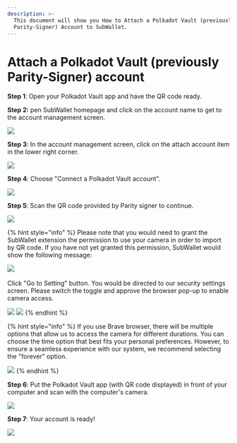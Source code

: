 ```yaml
---
description: >-
  This document will show you How to Attach a Polkadot Vault (previously
  Parity-Signer) Account to SubWallet.
---
```


# Attach a Polkadot Vault (previously Parity-Signer) account

**Step 1**: Open your Polkadot Vault app and have the QR code ready.

**Step 2:** pen SubWallet homepage and click on the account name to get to the account management screen.&#x20;

![](<../../.gitbook/assets/image (86).png>)



**Step 3**: In the account management screen, click on the attach account item in the lower right corner.

![](<../../.gitbook/assets/image (30) (3) (1).png>)



**Step 4**: Choose "Connect a Polkadot Vault account".

![](https://files.gitbook.com/v0/b/gitbook-x-prod.appspot.com/o/spaces%2F2zseowhOCGE5xsJFb2z5%2Fuploads%2FvACvQyKwuziqgvLDOkZu%2FScreenshot\_7.png?alt=media\&token=1f3698a2-31ef-4fb8-8017-c2663bcb9101)



**Step 5**: Scan the QR code provided by Parity signer to continue.&#x20;

![](https://files.gitbook.com/v0/b/gitbook-x-prod.appspot.com/o/spaces%2F2zseowhOCGE5xsJFb2z5%2Fuploads%2FVzNMxnNCUV1nWXmotBIk%2FScreenshot\_24.png?alt=media\&token=9d022279-94fe-4ae1-91de-c8d1a0b46cfc)

{% hint style="info" %}
Please note that you would need to grant the SubWallet extension the permission to use your camera in order to import by QR code. If you have not yet granted this permission, SubWallet would show the following message:

![](<../../.gitbook/assets/image (29) (2).png>)\
\
Click "Go to Setting" button. You would be directed to our security settings screen. Please switch the toggle and approve the browser pop-up to enable camera access.

![](https://files.gitbook.com/v0/b/gitbook-x-prod.appspot.com/o/spaces%2F2zseowhOCGE5xsJFb2z5%2Fuploads%2FjOdRHyvzxBLw6jOLlzZM%2FScreenshot\_4.png?alt=media\&token=d7c1e341-f1b4-4f6f-885d-109b21d49e41) ![](<../../.gitbook/assets/image (39) (2).png>)
{% endhint %}

{% hint style="info" %}
If you use Brave browser, there will be multiple options that allow us to access the camera for different durations. You can choose the time option that best fits your personal preferences. However, to ensure a seamless experience with our system, we recommend selecting the "forever" option.

![](<../../.gitbook/assets/image (38).png>)
{% endhint %}

**Step 6**: Put the Polkadot Vault app (with QR code displayed) in front of your computer and scan with the computer's camera.

![](<../../.gitbook/assets/image (307).png>)

**Step 7**: Your account is ready!&#x20;

![](<../../.gitbook/assets/image (308).png>)
